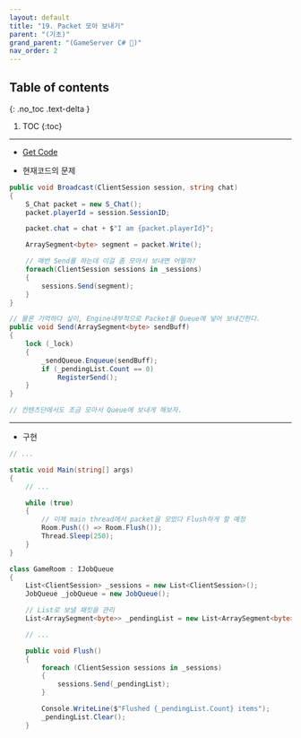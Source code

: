 ```yaml
---
layout: default
title: "19. Packet 모아 보내기"
parent: "(기초)"
grand_parent: "(GameServer C# 🎯)"
nav_order: 2
---
```


## Table of contents
{: .no_toc .text-delta }

1. TOC
{:toc}

---

* [Get Code](https://github.com/Arthur880708/CSharp_GameServer_Basic_Examples/tree/Tag-40-packetsum)

* 현재코드의 문제

```csharp
public void Broadcast(ClientSession session, string chat)
{
    S_Chat packet = new S_Chat();
    packet.playerId = session.SessionID;

    packet.chat = chat + $"I am {packet.playerId}";

    ArraySegment<byte> segment = packet.Write();

    // 매번 Send를 하는데 이걸 좀 모아서 보내면 어떨까?
    foreach(ClientSession sessions in _sessions)
    {
        sessions.Send(segment);
    }
}
```

```csharp
// 물론 기억하다 싶이, Engine내부적으로 Packet을 Queue에 넣어 보내긴한다.
public void Send(ArraySegment<byte> sendBuff)
{
    lock (_lock)
    {
        _sendQueue.Enqueue(sendBuff);
        if (_pendingList.Count == 0)
            RegisterSend();
    }
}

// 컨텐츠단에서도 조금 모아서 Queue에 보내게 해보자.
```

---

* 구현

```csharp
// ...

static void Main(string[] args)
{
    // ...

    while (true)
    {
        // 이제 main thread에서 packet을 모았다 Flush하게 할 예정
        Room.Push(() => Room.Flush());
        Thread.Sleep(250);
    }
}
```

```csharp
class GameRoom : IJobQueue
{
    List<ClientSession> _sessions = new List<ClientSession>();
    JobQueue _jobQueue = new JobQueue();

    // List로 보낼 패킷을 관리
    List<ArraySegment<byte>> _pendingList = new List<ArraySegment<byte>>();

    // ...

    public void Flush()
    {
        foreach (ClientSession sessions in _sessions)
        {
            sessions.Send(_pendingList);
        }

        Console.WriteLine($"Flushed {_pendingList.Count} items");
        _pendingList.Clear();
    }
```